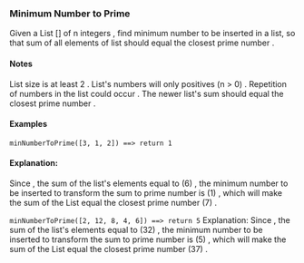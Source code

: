 ### Minimum Number to Prime

Given a List [] of n integers , find minimum number to be inserted in a list, so that sum of all elements of list should equal the closest prime number .

#### Notes

List size is at least 2 .
List's numbers will only positives (n > 0) .
Repetition of numbers in the list could occur .
The newer list's sum should equal the closest prime number .

#### Examples

`minNumberToPrime([3, 1, 2]) ==> return 1`

#### Explanation:

Since , the sum of the list's elements equal to (6) , the minimum number to be inserted to transform the sum to prime number is (1) , which will make the sum of the List equal the closest prime number (7) .

`minNumberToPrime([2, 12, 8, 4, 6]) ==> return 5`
Explanation:
Since , the sum of the list's elements equal to (32) , the minimum number to be inserted to transform the sum to prime number is (5) , which will make the sum of the List equal the closest prime number (37) .
